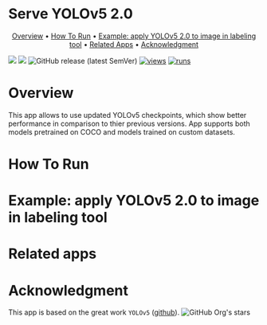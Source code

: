 
# Serve YOLOv5 2.0

<p align="center">
  <a href="#Overview">Overview</a> •
  <a href="#How-To-Run">How To Run</a> •
  <a href="#example-apply-yolov5-20-to-image-in-labeling-tool">Example: apply YOLOv5 2.0 to image in labeling tool</a> •
  <a href="#Related-apps">Related Apps</a> •
  <a href="#Acknowledgment">Acknowledgment</a>
</p>

[![](https://img.shields.io/badge/supervisely-ecosystem-brightgreen)](https://ecosystem.supervise.ly/apps/supervisely-ecosystem/yolov5_2.0/serve)
[![](https://img.shields.io/badge/slack-chat-green.svg?logo=slack)](https://supervise.ly/slack)
![GitHub release (latest SemVer)](https://img.shields.io/github/v/release/supervisely-ecosystem/yolov5_2.0)
[![views](https://app.supervise.ly/img/badges/views/supervisely-ecosystem/yolov5_2.0/serve.png)](https://supervise.ly)
[![runs](https://app.supervise.ly/img/badges/runs/supervisely-ecosystem/yolov5_2.0/serve.png)](https://supervise.ly)

</div>

# Overview

This app allows to use updated YOLOv5 checkpoints, which show better performance in comparison to thier previous versions. App supports both models pretrained on COCO and models trained on custom datasets.

# How To Run

# Example: apply YOLOv5 2.0 to image in labeling tool

# Related apps
    
# Acknowledgment

This app is based on the great work `YOLOv5` ([github](https://github.com/ultralytics/ultralytics)). ![GitHub Org's stars](https://img.shields.io/github/stars/ultralytics/ultralytics?style=social)




